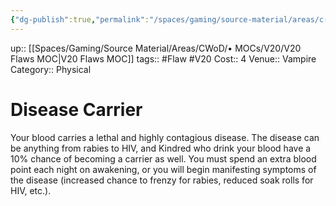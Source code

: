 ```yaml
---
{"dg-publish":true,"permalink":"/spaces/gaming/source-material/areas/c-wo-d/genre/vampire/v20/merits-and-flaws/disease-carrier/","dgHomeLink":true,"dgPassFrontmatter":true}
---
```


up:: [[Spaces/Gaming/Source Material/Areas/CWoD/• MOCs/V20/V20 Flaws MOC|V20 Flaws MOC]]
tags:: #Flaw #V20 
Cost:: 4
Venue:: Vampire
Category:: Physical


# Disease Carrier
Your blood carries a lethal and highly contagious disease.
The disease can be anything from rabies to HIV,
and Kindred who drink your blood have a 10% chance
of becoming a carrier as well. You must spend an extra
blood point each night on awakening, or you will begin
manifesting symptoms of the disease (increased chance
to frenzy for rabies, reduced soak rolls for HIV, etc.).